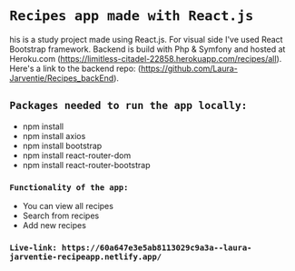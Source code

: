 # `Recipes app made with React.js`

his is a study project made using React.js. For visual side I've used React Bootstrap framework. Backend is build with Php & Symfony and hosted at Heroku.com (https://limitless-citadel-22858.herokuapp.com/recipes/all). Here's a link to the backend repo: (https://github.com/Laura-Jarventie/Recipes_backEnd).

## `Packages needed to run the app locally:`

- npm install
- npm install axios
- npm install bootstrap
- npm install react-router-dom
- npm install react-router-bootstrap

### `Functionality of the app:`

- You can view all recipes
- Search from recipes
- Add new recipes

### `Live-link: https://60a647e3e5ab8113029c9a3a--laura-jarventie-recipeapp.netlify.app/`

